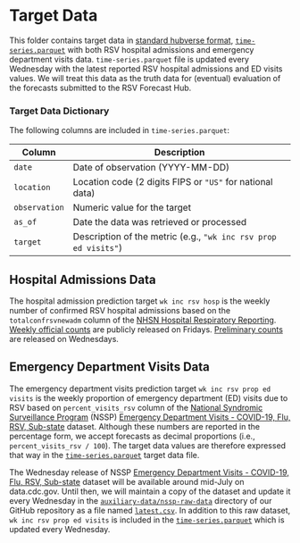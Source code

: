 # Target Data
This folder contains target data in [standard hubverse format](https://docs.hubverse.io/en/latest/user-guide/target-data.html), [`time-series.parquet`](time-series.parquet) with both RSV hospital admissions and emergency department visits data. `time-series.parquet` file is updated every Wednesday with the latest reported RSV hospital admissions and ED visits values.
We will treat this data as the truth data for (eventual) evaluation of the forecasts submitted to the RSV Forecast Hub.

### Target Data Dictionary

The following columns are included in `time-series.parquet`:

| Column      | Description                                                        |
|-------------|--------------------------------------------------------------------|
| `date`      | Date of observation (YYYY-MM-DD)                                   |
| `location`  | Location code (2 digits FIPS or `"US"` for national data)          |
| `observation` | Numeric value for the target                                     |
| `as_of`     | Date the data was retrieved or processed                           |
| `target`    | Description of the metric (e.g., `"wk inc rsv prop ed visits"`) |



## Hospital Admissions Data

The hospital admission prediction target `wk inc rsv hosp` is the weekly number of confirmed RSV hospital admissions based on the `totalconfrsvnewadm` column of the [NHSN Hospital Respiratory Reporting](https://www.cdc.gov/nhsn/psc/hospital-respiratory-reporting.html). [Weekly official counts](https://data.cdc.gov/Public-Health-Surveillance/Weekly-Hospital-Respiratory-Data-HRD-Metrics-by-Ju/ua7e-t2fy/about_data) are publicly released on Fridays. [Preliminary counts](https://data.cdc.gov/Public-Health-Surveillance/Weekly-Hospital-Respiratory-Data-HRD-Metrics-by-Ju/mpgq-jmmr/about_data) are released on Wednesdays.

## Emergency Department Visits Data

The emergency department visits prediction target `wk inc rsv prop ed visits` is the weekly proportion of emergency department (ED) visits due to RSV based on `percent_visits_rsv` column of the [National Syndromic Surveillance Program](https://www.cdc.gov/nssp/index.html) (NSSP) [Emergency Department Visits - COVID-19, Flu, RSV, Sub-state](https://data.cdc.gov/Public-Health-Surveillance/NSSP-Emergency-Department-Visit-Trajectories-by-St/rdmq-nq56/about_data) dataset. Although these numbers are reported in the percentage form, we accept forecasts as decimal proportions (i.e., `percent_visits_rsv / 100`). The target data values are therefore expressed that way in the [`time-series.parquet`](time-series.parquet) target data file.

The Wednesday release of NSSP [Emergency Department Visits - COVID-19, Flu, RSV, Sub-state](https://data.cdc.gov/Public-Health-Surveillance/NSSP-Emergency-Department-Visit-Trajectories-by-St/rdmq-nq56/about_data) dataset will be available around mid-July on data.cdc.gov. Until then, we will maintain a copy of the dataset and update it every Wednesday in the [`auxiliary-data/nssp-raw-data`](../auxiliary-data/nssp-raw-data) directory of our GitHub repository as a file named [`latest.csv`](../auxiliary-data/nssp-raw-data/latest.csv). In addition to this raw dataset, `wk inc rsv prop ed visits` is included in the [`time-series.parquet`](time-series.parquet) which is updated every Wednesday.
